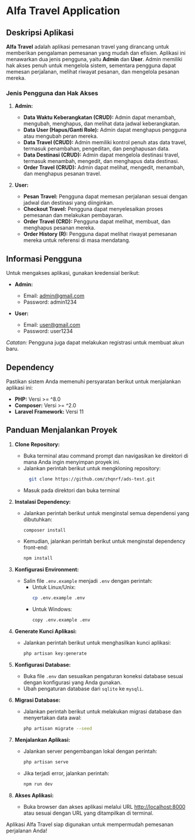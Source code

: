 # Alfa Travel Application

## Deskripsi Aplikasi

**Alfa Travel** adalah aplikasi pemesanan travel yang dirancang untuk memberikan pengalaman pemesanan yang mudah dan efisien. Aplikasi ini menawarkan dua jenis pengguna, yaitu **Admin** dan **User**. Admin memiliki hak akses penuh untuk mengelola sistem, sementara pengguna dapat memesan perjalanan, melihat riwayat pesanan, dan mengelola pesanan mereka.

### Jenis Pengguna dan Hak Akses

1. **Admin:**
   - **Data Waktu Keberangkatan (CRUD):** Admin dapat menambah, mengubah, menghapus, dan melihat data jadwal keberangkatan.
   - **Data User (Hapus/Ganti Role):** Admin dapat menghapus pengguna atau mengubah peran mereka.
   - **Data Travel (CRUD):** Admin memiliki kontrol penuh atas data travel, termasuk penambahan, pengeditan, dan penghapusan data.
   - **Data Destinasi (CRUD):** Admin dapat mengelola destinasi travel, termasuk menambah, mengedit, dan menghapus data destinasi.
   - **Order Travel (CRUD):** Admin dapat melihat, mengedit, menambah, dan menghapus pesanan travel.

2. **User:**
   - **Pesan Travel:** Pengguna dapat memesan perjalanan sesuai dengan jadwal dan destinasi yang diinginkan.
   - **Checkout Travel:** Pengguna dapat menyelesaikan proses pemesanan dan melakukan pembayaran.
   - **Order Travel (CRD):** Pengguna dapat melihat, membuat, dan menghapus pesanan mereka.
   - **Order History (R):** Pengguna dapat melihat riwayat pemesanan mereka untuk referensi di masa mendatang.

## Informasi Pengguna

Untuk mengakses aplikasi, gunakan kredensial berikut:

- **Admin:**
  - Email: admin@gmail.com
  - Password: admin1234

- **User:**
  - Email: user@gmail.com
  - Password: user1234

*Catatan:* Pengguna juga dapat melakukan registrasi untuk membuat akun baru.

## Dependency

Pastikan sistem Anda memenuhi persyaratan berikut untuk menjalankan aplikasi ini:

- **PHP:** Versi >= ^8.0
- **Composer:** Versi >= ^2.0
- **Laravel Framework:** Versi 11

## Panduan Menjalankan Proyek

1. **Clone Repository:**
   - Buka terminal atau command prompt dan navigasikan ke direktori di mana Anda ingin menyimpan proyek ini.
   - Jalankan perintah berikut untuk mengkloning repository:
     ```bash
       git clone https://github.com/zhqnrf/ads-test.git
     ```
   - Masuk pada direktori dan buka terminal

2. **Instalasi Dependency:**
   - Jalankan perintah berikut untuk menginstal semua dependensi yang dibutuhkan:
     ```bash
     composer install
     ```
   - Kemudian, jalankan perintah berikut untuk menginstal dependency front-end:
     ```bash
     npm install
     ```

3. **Konfigurasi Environment:**
   - Salin file `.env.example` menjadi `.env` dengan perintah:
     - Untuk Linux/Unix:
       ```bash
       cp .env.example .env
       ```
     - Untuk Windows:
       ```bash
       copy .env.example .env
       ```

4. **Generate Kunci Aplikasi:**
   - Jalankan perintah berikut untuk menghasilkan kunci aplikasi:
     ```bash
     php artisan key:generate
     ```

5. **Konfigurasi Database:**
   - Buka file `.env` dan sesuaikan pengaturan koneksi database sesuai dengan konfigurasi yang Anda gunakan.
   - Ubah pengaturan database dari `sqlite` ke `mysqli`.

6. **Migrasi Database:**
   - Jalankan perintah berikut untuk melakukan migrasi database dan menyertakan data awal:
     ```bash
     php artisan migrate --seed
     ```

7. **Menjalankan Aplikasi:**
   - Jalankan server pengembangan lokal dengan perintah:
     ```bash
     php artisan serve
     ```
   - Jika terjadi error, jalankan perintah:
     ```bash
     npm run dev
     ```

8. **Akses Aplikasi:**
   - Buka browser dan akses aplikasi melalui URL [http://localhost:8000](http://localhost:8000) atau sesuai dengan URL yang ditampilkan di terminal.

Aplikasi Alfa Travel siap digunakan untuk mempermudah pemesanan perjalanan Anda!
